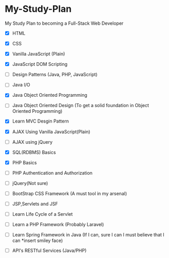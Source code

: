 # My-Study-Plan
My Study Plan to becoming a Full-Stack Web Developer

- [X] HTML
- [X] CSS
- [X] Vanilla JavaScript (Plain)
- [X] JavaScript DOM Scripting
- [ ] Design Patterns (Java, PHP, JavaScript)
- [ ] Java I/O
- [x] Java Object Oriented Programming
- [ ] Java Object Oriented Design (To get a solid foundation in Object Oriented Programming)
- [x] Learn MVC Desgin Pattern
- [X] AJAX Using Vanilla JavaScript(Plain)
- [ ] AJAX using jQuery
- [X] SQL(RDBMS) Basics
- [X] PHP Basics
- [ ] PHP Authentication and Authorization
- [ ] jQuery(Not sure)
- [ ] BootStrap CSS Framework (A must tool in my arsenal)
- [ ] JSP,Servlets and JSF
- [ ] Learn Life Cycle of a Servlet
- [ ] Learn a PHP Framework (Probably Laravel)
- [ ] Learn Spring Framework in Java (If I can, sure I can I must believe that I can *insert smiley face)
- [ ] API's RESTful Services (Java/PHP)




